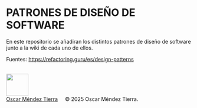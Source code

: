 # PATRONES DE DISEÑO DE SOFTWARE

En este repositorio se añadiran los distintos patrones de diseño de software junto a la wiki de cada uno de ellos.

Fuentes:
https://refactoring.guru/es/design-patterns

<br><img src="https://blog.waalaxy.com/wp-content/uploads/2021/01/1-2.png.webp" width="60" /><br>
[Oscar Méndez Tierra](https://es.linkedin.com/in/oscarmendez87)&nbsp;&nbsp;&nbsp;&nbsp;&nbsp;© 2025 Oscar Méndez Tierra.
